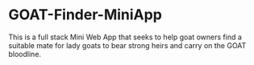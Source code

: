 # GOAT-Finder-MiniApp
This is a full stack Mini Web App that seeks to help goat owners find a suitable mate for lady goats to bear strong heirs and carry on the GOAT bloodline.
